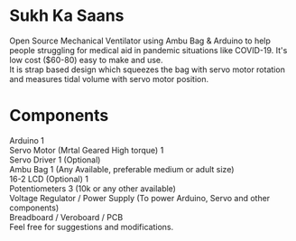 # Sukh Ka Saans
Open Source Mechanical Ventilator using Ambu Bag &amp; Arduino to help people struggling for medical aid in pandemic situations like COVID-19. It's low cost ($60-80) easy to make and use.\
It is strap based design which squeezes the bag with servo motor rotation and measures tidal volume with servo motor position.
# Components
Arduino 1\
Servo Motor (Mrtal Geared High torque) 1\
Servo Driver 1 (Optional)\
Ambu Bag 1 (Any Available, preferable medium or adult size)\
16-2 LCD (Optional) 1\
Potentiometers 3 (10k or any other available)\
Voltage Regulator / Power Supply (To power Arduino, Servo and other components)\
Breadboard / Veroboard / PCB
\
Feel free for suggestions and modifications.
